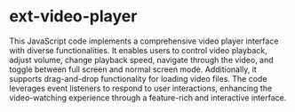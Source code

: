 # ext-video-player
This JavaScript code implements a comprehensive video player interface with diverse functionalities. It enables users to control video playback, adjust volume, change playback speed, navigate through the video, and toggle between full screen and normal screen mode. Additionally, it supports drag-and-drop functionality for loading video files. The code leverages event listeners to respond to user interactions, enhancing the video-watching experience through a feature-rich and interactive interface.
